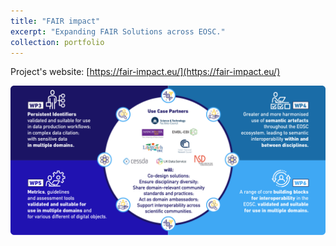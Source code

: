 ```yaml
---
title: "FAIR impact"
excerpt: "Expanding FAIR Solutions across EOSC."
collection: portfolio
---
```


Project's website: [https://fair-impact.eu/](https://fair-impact.eu/)

<img src='/images/portfolio/FAIR-IMPACT_integrated_use_cases_3.png'> 

